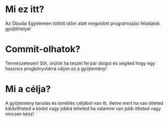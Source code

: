 # Mi ez itt? #
Az Óbudai Egyetemen töltött időm alatt megoldott programozási feladatok gyújtőhelye!
# Commit-olhatok? #
Természetesen!
Sőt, örülök ha teszel fel pár dolgot és segíted hogy egy hasznos progkönyvtárrá váljon ez a gyűjtemény!
# Mi a célja? #
A gyűjtemény tanulás és ismétlés céljából van itt, illetve mert ha van ötleted kibővítheted a kódot vagy jobbá teheted ha valamire van jobb ötleted vagy nincsen kész!
